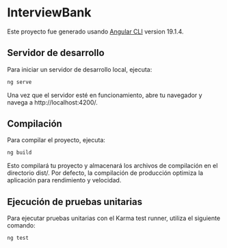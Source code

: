 # InterviewBank

Este proyecto fue generado usando [Angular CLI](https://github.com/angular/angular-cli) version 19.1.4.

## Servidor de desarrollo
Para iniciar un servidor de desarrollo local, ejecuta:
```bash
ng serve
```
Una vez que el servidor esté en funcionamiento, abre tu navegador y navega a http://localhost:4200/. 


## Compilación
Para compilar el proyecto, ejecuta:

```bash
ng build
```

Esto compilará tu proyecto y almacenará los archivos de compilación en el directorio dist/. Por defecto, la compilación de producción optimiza la aplicación para rendimiento y velocidad.

## Ejecución de pruebas unitarias
Para ejecutar pruebas unitarias con el Karma test runner, utiliza el siguiente comando:

```bash
ng test
```
